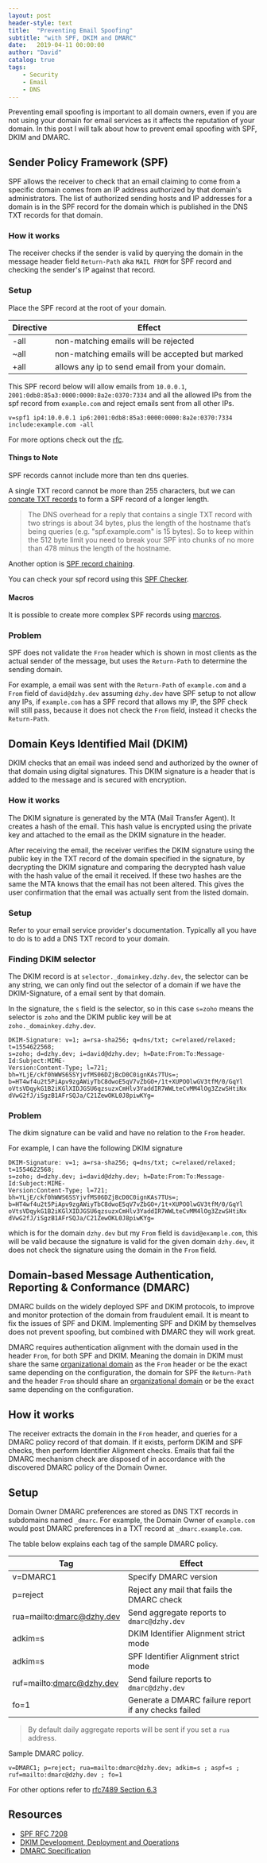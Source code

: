 ```yaml
---
layout: post
header-style: text
title:  "Preventing Email Spoofing"
subtitle: "with SPF, DKIM and DMARC"
date:   2019-04-11 00:00:00
author: "David"
catalog: true
tags:
    - Security
    - Email
    - DNS
---
```


Preventing email spoofing is important to all domain owners, even if you are not using your domain for email services as it affects the reputation of your domain. In this post I will talk about how to prevent email spoofing with SPF, DKIM and DMARC.

## Sender Policy Framework (SPF)
SPF allows the receiver to check that an email claiming to come from a specific domain comes from an IP address authorized by that domain's administrators. The list of authorized sending hosts and IP addresses for a domain is in the SPF record for the domain which is published in the DNS TXT records for that domain.

### How it works
The receiver checks if the sender is valid by querying the domain in the message header field `Return-Path` aka `MAIL FROM` for SPF record and checking the sender's IP against that record.

### Setup

Place the SPF record at the root of your domain.

| Directive | Effect |
|----------|-------------|
| -all | non-matching emails will be rejected |
| ~all | non-matching emails will be accepted but marked |
| +all | allows any ip to send email from your domain. |

This SPF record below will allow emails from `10.0.0.1`, `2001:0db8:85a3:0000:0000:8a2e:0370:7334` and all the allowed IPs from the spf record from `example.com` and reject emails sent from all other IPs.
```
v=spf1 ip4:10.0.0.1 ip6:2001:0db8:85a3:0000:0000:8a2e:0370:7334 include:example.com -all
```
For more options check out the [rfc](https://tools.ietf.org/html/rfc7208#section-4.6.1).

#### Things to Note
SPF records cannot include more than ten dns queries.

A single TXT record cannot be more than 255 characters, but we can [concate TXT records](https://kb.isc.org/docs/aa-00356) to form a SPF record of a longer length.

> The DNS overhead for a reply that contains a single TXT record with two strings is about 34 bytes, plus the length of the hostname that’s being queries (e.g. "spf.example.com" is 15 bytes). So to keep within the 512 byte limit you need to break your SPF into chunks of no more than 478 minus the length of the hostname.

Another option is [SPF record chaining](https://help.blacknight.com/hc/en-us/articles/212512389-Creating-large-SPF-records-with-many-entries).

You can check your spf record using this [SPF Checker](http://spf.myisp.ch/).

#### Macros
It is possible to create more complex SPF records using [marcros](https://tools.ietf.org/html/rfc7208#section-7).

### Problem
SPF does not validate the `From` header which is shown in most clients as the actual sender of the message, but uses the `Return-Path` to determine the sending domain.

For example, a email was sent with the `Return-Path` of `example.com` and a `From` field of `david@dzhy.dev` assuming `dzhy.dev` have SPF setup to not allow any IPs, if `example.com` has a SPF record that allows my IP, the SPF check will still pass, because it does not check the `From` field, instead it checks the `Return-Path`.

## Domain Keys Identified Mail (DKIM)
DKIM checks that an email was indeed send and authorized by the owner of that domain using digital signatures. This DKIM signature is a header that is added to the message and is secured with encryption.

### How it works
The DKIM signature is generated by the MTA (Mail Transfer Agent). It creates a hash of the email. This hash value is encrypted using the private key and attached to the email as the DKIM signature in the header.

After receiving the email, the receiver verifies the DKIM signature using the public key in the TXT record of the domain specified in the signature, by decrypting the DKIM signature and comparing the decrypted hash value with the hash value of the email it received. If these two hashes are the same the MTA knows that the email has not been altered. This gives the user confirmation that the email was actually sent from the listed domain.

### Setup
Refer to your email service provider's documentation. Typically all you have to do is to add a DNS TXT record to your domain.

### Finding DKIM selector
The DKIM record is at `selector._domainkey.dzhy.dev`, the selector can be any string, we can only find out the selector of a domain if we have the DKIM-Signature, of a email sent by that domain.

In the signature, the `s` field is the selector, so in this case `s=zoho` means the selector is `zoho` and the DKIM public key will be at `zoho._domainkey.dzhy.dev`.
```
DKIM-Signature: v=1; a=rsa-sha256; q=dns/txt; c=relaxed/relaxed; t=1554622568; 
s=zoho; d=dzhy.dev; i=david@dzhy.dev; h=Date:From:To:Message-Id:Subject:MIME-
Version:Content-Type; l=721; bh=YLjE/ckf0hWWS6SSYjvfMS06DZjBcD0C0ignKAs7TUs=;
b=HT4wf4u2t5PiApv9zgAWiyTbC8dwoE5qV7vZbGO+/1t+XUPOOlwGV3tfM/0/GqYl
oVtsVDqykG1B2iKGlXIDJGSU6qzsuzxCmHlv3YaddIR7WWLteCvMM4lOg3ZzwSHtiNx 
dVwG2fJ/iSgzB1AFrSQJa/C21ZewOKL0J8piwKYg=
```

### Problem
The dkim signature can be valid and have no relation to the `From` header.

For example, I can have the following DKIM signature 
```
DKIM-Signature: v=1; a=rsa-sha256; q=dns/txt; c=relaxed/relaxed; t=1554622568; 
s=zoho; d=dzhy.dev; i=david@dzhy.dev; h=Date:From:To:Message-Id:Subject:MIME-
Version:Content-Type; l=721; bh=YLjE/ckf0hWWS6SSYjvfMS06DZjBcD0C0ignKAs7TUs=;
b=HT4wf4u2t5PiApv9zgAWiyTbC8dwoE5qV7vZbGO+/1t+XUPOOlwGV3tfM/0/GqYl
oVtsVDqykG1B2iKGlXIDJGSU6qzsuzxCmHlv3YaddIR7WWLteCvMM4lOg3ZzwSHtiNx 
dVwG2fJ/iSgzB1AFrSQJa/C21ZewOKL0J8piwKYg=
```
which is for the domain `dzhy.dev` but my `From` field is `david@example.com`, this will be valid because the signature is valid for the given domain `dzhy.dev`, it does not check the signature using the domain in the `From` field.

## Domain-based Message Authentication, Reporting & Conformance (DMARC)
DMARC builds on the widely deployed SPF and DKIM protocols, to improve and monitor protection of the domain from fraudulent email. It is meant to fix the issues of SPF and DKIM. Implementing SPF and DKIM by themselves does not prevent spoofing, but combined with DMARC they will work great.

DMARC requires authentication alignment with the domain used in the header `From`, for both SPF and DKIM. Meaning the domain in DKIM must share the same [organizational domain](https://tools.ietf.org/html/rfc7489#section-3.2) as the `From` header or be the exact same depending on the configuration, the domain for SPF the `Return-Path` and the header `From` should share an [organizational domain](https://tools.ietf.org/html/rfc7489#section-3.2) or be the exact same depending on the configuration.

## How it works
The receiver extracts the domain in the `From` header, and queries for a DMARC policy record of that domain. If it exists, perform DKIM and SPF checks, then perform Identifier Alignment checks. Emails that fail the DMARC mechanism check are disposed of in accordance with the discovered DMARC policy of the Domain Owner.

## Setup
Domain Owner DMARC preferences are stored as DNS TXT records in subdomains named `_dmarc`.  For example, the Domain Owner of `example.com` would post DMARC preferences in a TXT record at `_dmarc.example.com`.

The table below explains each tag of the sample DMARC policy.

| Tag | Effect |
|----------|-------------|
| v=DMARC1 | Specify DMARC version |
| p=reject | Reject any mail that fails the DMARC check |
| rua=mailto:dmarc@dzhy.dev | Send aggregate reports to `dmarc@dzhy.dev` |
| adkim=s | DKIM Identifier Alignment strict mode |
| adkim=s | SPF Identifier Alignment strict mode |
| ruf=mailto:dmarc@dzhy.dev | Send failure reports to `dmarc@dzhy.dev` |
| fo=1 | Generate a DMARC failure report if any checks failed |

> By default daily aggregate reports will be sent if you set a `rua` address.

Sample DMARC policy.
```
v=DMARC1; p=reject; rua=mailto:dmarc@dzhy.dev; adkim=s ; aspf=s ; ruf=mailto:dmarc@dzhy.dev ; fo=1
```

For other options refer to [rfc7489 Section 6.3](https://tools.ietf.org/html/rfc7489#section-6.3)

## Resources
- [SPF RFC 7208](https://tools.ietf.org/html/rfc7208)
- [DKIM Development, Deployment and Operations](http://www.dkim.org/specs/draft-ietf-dkim-deployment-11.html)
- [DMARC Specification](https://dmarc.org/resources/specification/)